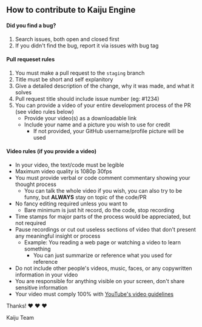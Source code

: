 ## How to contribute to Kaiju Engine

#### **Did you find a bug?**
1. Search issues, both open and closed first
2. If you didn't find the bug, report it via issues with bug tag

#### **Pull requeset rules**
1. You must make a pull request to the `staging` branch
2. Title must be short and self explanitory
3. Give a detailed description of the change, why it was made, and what it solves
4. Pull request title should include issue number (eg: #1234)
5. You can provide a video of your entire development process of the PR (see video rules below)
	- Provide your video(s) as a downloadable link
	- Include your name and a picture you wish to use for credit
		- If not provided, your GitHub username/profile picture will be used

#### **Video rules** (if you provide a video)
- In your video, the text/code must be legible
- Maximum video quality is 1080p 30fps
- You must provide verbal or code comment commentary showing your thought process
	- You can talk the whole video if you wish, you can also try to be funny, but **ALWAYS** stay on topic of the code/PR
- No fancy editing required unless you want to
	- Bare minimum is just hit record, do the code, stop recording
- Time stamps for major parts of the process would be appreciated, but not required
- Pause recordings or cut out useless sections of video that don't present any meaningful insight or process
	- Example: You reading a web page or watching a video to learn something
		- You can just summarize or reference what you used for reference
- Do not include other people's videos, music, faces, or any copywritten information in your video
- You are responsible for anything visible on your screen, don't share sensitive information
- Your video must comply 100% with [YouTube's video guidelines](https://www.youtube.com/howyoutubeworks/policies/community-guidelines/)

Thanks! :heart: :heart: :heart:

Kaiju Team
